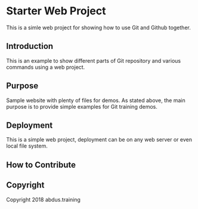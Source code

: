 # Starter Web Project 

This is a simle web project for showing how to use Git and Github together.

## Introduction

This is an example to show different parts of Git repository and various commands using a web project.

## Purpose

Sample website with plenty of files for demos. As stated above, the main purpose is to provide simple examples for Git training demos.

## Deployment 

This is a simple web project, deployment can be on any web server or even local file system.
## How to Contribute


## Copyright
Copyright 2018 abdus.training